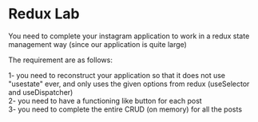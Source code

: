 # Redux Lab

You need to complete your instagram application to work in a redux state management way (since our application is quite large)

The requirement are as follows:

1- you need to reconstruct your application so that it does not use "usestate" ever, and only uses the given options from redux (useSelector and useDispatcher)   
2- you need to have a functioning like button for each post   
3- you need to complete the entire CRUD (on memory) for all the posts   
